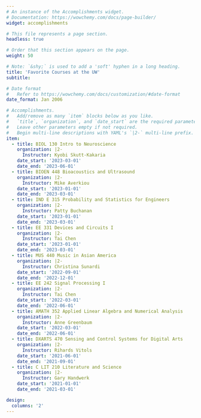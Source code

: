 ```yaml
---
# An instance of the Accomplishments widget.
# Documentation: https://wowchemy.com/docs/page-builder/
widget: accomplishments

# This file represents a page section.
headless: true

# Order that this section appears on the page.
weight: 50

# Note: `&shy;` is used to add a 'soft' hyphen in a long heading.
title: 'Favorite Courses at the UW'
subtitle:

# Date format
#   Refer to https://wowchemy.com/docs/customization/#date-format
date_format: Jan 2006

# Accomplishments.
#   Add/remove as many `item` blocks below as you like.
#   `title`, `organization`, and `date_start` are the required parameters.
#   Leave other parameters empty if not required.
#   Begin multi-line descriptions with YAML's `|2-` multi-line prefix.
item:
  - title: BIOL 130 Intro to Neuroscience
    organization: |2- 
      Instructor: Kyobi Skutt-Kakaria
    date_start: '2023-03-01'
    date_end: '2023-06-01'
  - title: BIOEN 448 Bioacoustics and Ultrasound
    organization: |2- 
      Instructor: Mike Averkiou
    date_start: '2023-01-01'
    date_end: '2023-03-01'
  - title: IND E 315 Probability and Statistics for Engineers
    organization: |2- 
      Instructor: Patty Buchanan
    date_start: '2023-01-01'
    date_end: '2023-03-01' 
  - title: EE 331 Devices and Circuits I
    organization: |2- 
      Instructor: Tai Chen
    date_start: '2023-01-01'
    date_end: '2023-03-01'
  - title: MUS 440 Music in Asian America
    organization: |2- 
      Instructor: Christina Sunardi
    date_start: '2022-09-01'
    date_end: '2022-12-01'
  - title: EE 242 Signal Processing I
    organization: |2- 
      Instructor: Tai Chen
    date_start: '2022-03-01'
    date_end: '2022-06-01'
  - title: AMATH 352 Applied Linear Algebra and Numerical Analysis
    organization: |2- 
      Instructor: Anne Greenbaum
    date_start: '2022-03-01'
    date_end: '2022-06-01'
  - title: DXARTS 470 Sensing and Control Systems for Digital Arts
    organization: |2- 
      Instructor: Rihards Vitols
    date_start: '2021-06-01'
    date_end: '2021-09-01'
  - title: C LIT 210 Literature and Science
    organization: |2- 
      Instructor: Gary Handwerk
    date_start: '2021-01-01'
    date_end: '2021-03-01'

design:
  columns: '2'
---
```

